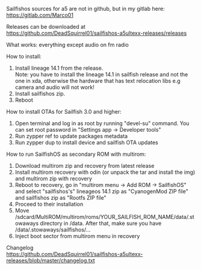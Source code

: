 Sailfishos sources for a5 are not in github, but in my gitlab here: https://gitlab.com/Marco01

Releases can be downloaded at https://github.com/DeadSquirrel01/sailfishos-a5ultexx-releases/releases

What works: everything except audio on fm radio

How to install:

1) Install lineage 14.1 from the release.<br/>
Note: you have to install the lineage 14.1 in sailfish release and not the one in xda, otherwise the hardware that has text relocation libs e.g camera and audio will not work!<br/>
2) Install sailfishos zip.<br/>
3) Reboot

How to install OTAs for Sailfish 3.0 and higher:

1) Open terminal and log in as root by running "devel-su" command. You can set root password in "Settings app -> Developer tools"<br/>
2) Run zypper ref to update packages metadata<br/>
3) Run zypper dup to install device and sailfish OTA updates<br/>

How to run SailfishOS as secondary ROM with multirom:

1) Download multirom zip and recovery from latest release<br/>
2) Install multirom recovery with odin (or unpack the tar and install the img) and multirom zip with recovery<br/>
3) Reboot to recovery, go in "multirom menu -> Add ROM -> SailfishOS" and select "sailfishos's" lineageos 14.1 zip as "CyanogenMod ZIP file" and sailfishos zip as "Rootfs ZIP file"
4) Proceed to their installation
5) Move	/sdcard/MultiROM/multirom/roms/YOUR_SAILFISH_ROM_NAME/data/.stowaways directory in /data. After that, make sure you have /data/.stowaways/sailfishos/... 
6) Inject boot sector from multirom menu in recovery

Changelog<br/>
https://github.com/DeadSquirrel01/sailfishos-a5ultexx-releases/blob/master/changelog.txt
